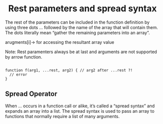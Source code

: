 <h1 style="text-align:center;">Rest parameters and spread syntax</h1>

<p>The rest of the parameters can be included in the function definition by using three dots ... followed by the name of the array that will contain them. The dots literally mean “gather the remaining parameters into an array”.</p>

arugments[i]-> for accessing the resultant array value

Note: Rest paramenters always be at last and arguments are not supported by arrow function.

<code>
function f(arg1, ...rest, arg2) { // arg2 after ...rest ?!
  // error
}
</code>
<!--  -->
<h2> Spread Operator</h2>
When ... occurs in a function call or alike, it’s called a “spread syntax” and expands an array into a list.
The spread syntax is used to pass an array to functions that normally require a list of many arguments.
